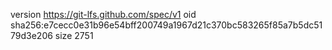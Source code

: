 version https://git-lfs.github.com/spec/v1
oid sha256:e7cecc0e31b96e54bff200749a1967d21c370bc583265f85a7b5dc5179d3e206
size 2751
